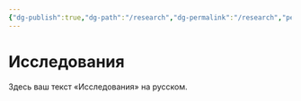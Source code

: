 ```yaml
---
{"dg-publish":true,"dg-path":"/research","dg-permalink":"/research","permalink":"/research/","title":"Исследования"}
---
```



# Исследования

Здесь ваш текст «Исследования» на русском.
